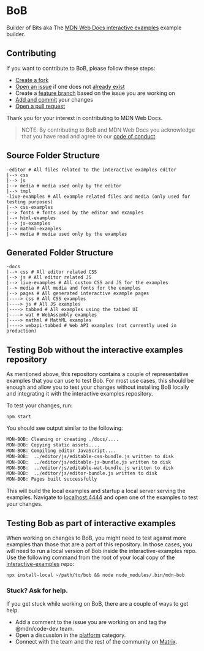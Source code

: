 # BoB

Builder of Bits aka The [MDN Web Docs interactive examples](https://github.com/mdn/interactive-examples) example builder.

## Contributing

If you want to contribute to BoB, please follow these steps:

- [Create a fork](https://docs.github.com/en/get-started/quickstart/contributing-to-projects#forking-a-repository)
- [Open an issue](https://docs.github.com/en/issues/tracking-your-work-with-issues/creating-an-issue) if one does not [already exist](https://github.com/mdn/bob/issues)
- Create a [feature branch](https://www.atlassian.com/git/tutorials/comparing-workflows/feature-branch-workflow) based on the issue you are working on
- [Add and commit](https://docs.github.com/en/get-started/quickstart/contributing-to-projects#making-and-pushing-changes) your changes
- [Open a pull request](https://docs.github.com/en/get-started/quickstart/contributing-to-projects#making-a-pull-request)

Thank you for your interest in contributing to MDN Web Docs.

> NOTE: By contributing to BoB and MDN Web Docs you acknowledge that you have read and agree to our [code of conduct](./CODE_OF_CONDUCT.md).

## Source Folder Structure

```
-editor # All files related to the interactive examples editor
|--> css
|--> js
|--> media # media used only by the editor
|--> tmpl
-live-examples # All example related files and media (only used for testing purposes)
|--> css-examples
|--> fonts # fonts used by the editor and examples
|--> html-examples
|--> js-examples
|--> mathml-examples
|--> media # media used only by the examples
```

## Generated Folder Structure

```
-docs
|--> css # All editor related CSS
|--> js # All editor related JS
|--> live-examples # All custom CSS and JS for the examples
|--> media # All media and fonts for the examples
|--> pages # All generated interactive example pages
|----> css # All CSS examples
|----> js # All JS examples
|----> tabbed # All examples using the tabbed UI
|----> wat # WebAssembly examples
|----> mathml # MathML examples
|----> webapi-tabbed # Web API examples (not currently used in production)
```

## Testing Bob without the interactive examples repository

As mentioned above, this repository contains a couple of representative examples that you can use to test Bob. For most use cases, this should be enough and allow you to test your changes without installing BoB locally and integrating it with the interactive examples repository.

To test your changes, run:

```
npm start
```

You should see output similar to the following:

```bash
MDN-BOB: Cleaning or creating ./docs/....
MDN-BOB: Copying static assets....
MDN-BOB: Compiling editor JavaScript....
MDN-BOB:  ../editor/js/editable-css-bundle.js written to disk
MDN-BOB:  ../editor/js/editable-js-bundle.js written to disk
MDN-BOB:  ../editor/js/editable-wat-bundle.js written to disk
MDN-BOB:  ../editor/js/editor-bundle.js written to disk
MDN-BOB: Pages built successfully
```

This will build the local examples and startup a local server serving the examples. Navigate to [localhost:4444](http://127.0.0.1:4444/) and open one of the examples to test your changes.

## Testing Bob as part of interactive examples

When working on changes to BoB, you might need to test against more examples than those that are a part of this repository. In those cases, you will need to run a local version of Bob inside the interactive-examples repo. Use the following command from the root of your local copy of the [interactive-examples](https://github.com/mdn/interactive-examples) repo:

```
npx install-local ~/path/to/bob && node node_modules/.bin/mdn-bob
```

### Stuck? Ask for help.

If you get stuck while working on BoB, there are a couple of ways to get help.

- Add a comment to the issue you are working on and tag the @mdn/code-dev team.
- Open a discussion in the [platform](https://github.com/orgs/mdn/discussions/categories/platform) category.
- Connect with the team and the rest of the community on [Matrix](https://chat.mozilla.org/#/room/#mdn:mozilla.org).
